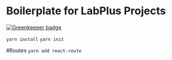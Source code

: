# Boilerplate for LabPlus Projects

[![Greenkeeper badge](https://badges.greenkeeper.io/ServiceInnovationLab/ProjectBoilerplate.svg)](https://greenkeeper.io/)

`yarn install`
`yarn init`

#Routes
`yarn add react-route`
